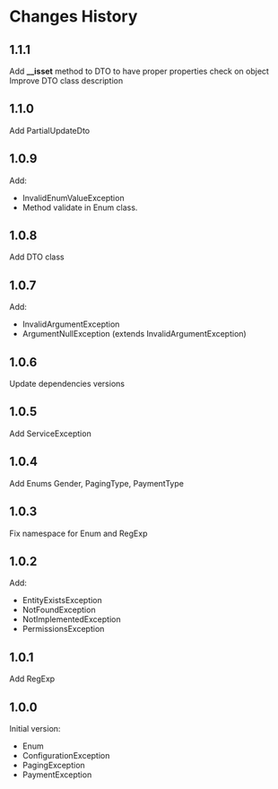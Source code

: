 # Changes History

1.1.1
-----
Add **__isset** method to DTO to have proper properties check on object
Improve DTO class description

1.1.0
-----
Add PartialUpdateDto

1.0.9
-----
Add:
* InvalidEnumValueException
* Method validate in Enum class.

1.0.8
-----
Add DTO class

1.0.7
-----
Add:
* InvalidArgumentException
* ArgumentNullException (extends InvalidArgumentException)

1.0.6
-----
Update dependencies versions

1.0.5
-----
Add ServiceException

1.0.4
-----
Add Enums Gender, PagingType, PaymentType

1.0.3
-----
Fix namespace for Enum and RegExp

1.0.2
-----
Add:
* EntityExistsException
* NotFoundException
* NotImplementedException
* PermissionsException

1.0.1
-----
Add RegExp

1.0.0
-----

Initial version:
* Enum
* ConfigurationException
* PagingException
* PaymentException
